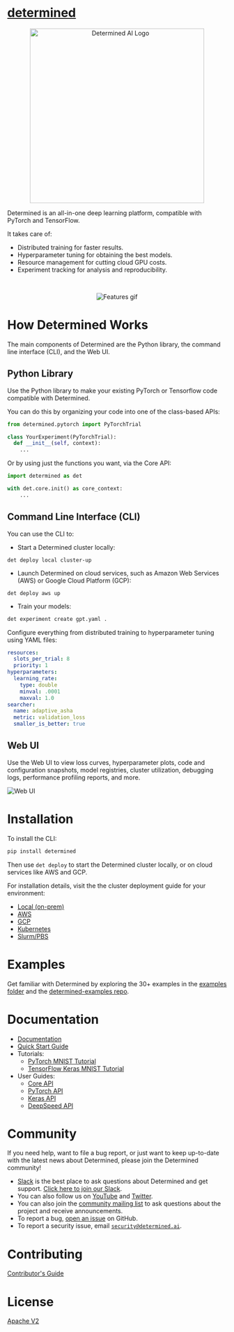 # [determined](https://github.com/determined-ai/determined)

<p align="center"><img width="400" src="determined-logo.svg" alt="Determined AI Logo"></p>

Determined is an all-in-one deep learning platform, compatible with PyTorch and TensorFlow.

It takes care of:

- Distributed training for faster results.
- Hyperparameter tuning for obtaining the best models.
- Resource management for cutting cloud GPU costs.
- Experiment tracking for analysis and reproducibility.

<br/>

<p align="center">
<img alt="Features gif" src="./docs/assets/readme_images/features.gif">
</p>

# How Determined Works

The main components of Determined are the Python library, the command line interface (CLI), and the Web UI.

## Python Library

Use the Python library to make your existing PyTorch or Tensorflow code compatible with Determined.

You can do this by organizing your code into one of the class-based APIs:

```python
from determined.pytorch import PyTorchTrial

class YourExperiment(PyTorchTrial):
  def __init__(self, context):
    ...
```

Or by using just the functions you want, via the Core API:

```python
import determined as det

with det.core.init() as core_context:
    ...
```

## Command Line Interface (CLI)

You can use the CLI to:

- Start a Determined cluster locally:

```
det deploy local cluster-up
```

- Launch Determined on cloud services, such as Amazon Web Services (AWS) or Google Cloud Platform (GCP):

```
det deploy aws up
```

- Train your models:

```bash
det experiment create gpt.yaml .
```

Configure everything from distributed training to hyperparameter tuning using YAML files:

```yaml
resources:
  slots_per_trial: 8
  priority: 1
hyperparameters:
  learning_rate:
    type: double
    minval: .0001
    maxval: 1.0
searcher:
  name: adaptive_asha
  metric: validation_loss
  smaller_is_better: true
```

## Web UI

Use the Web UI to view loss curves, hyperparameter plots, code and configuration snapshots, model registries, cluster utilization, debugging logs, performance profiling reports, and more.

![Web UI](docs/assets/readme_images/webui.png)

# Installation

To install the CLI:

```bash
pip install determined
```

Then use `det deploy` to start the Determined cluster locally, or on cloud services like AWS and GCP.

For installation details, visit the the cluster deployment guide for your environment:

- [Local (on-prem)](https://docs.determined.ai/latest/setup-cluster/deploy-cluster/on-prem/overview.html)
- [AWS](https://docs.determined.ai/latest/setup-cluster/deploy-cluster/aws/overview.html)
- [GCP](https://docs.determined.ai/latest/setup-cluster/deploy-cluster/gcp/overview.html)
- [Kubernetes](https://docs.determined.ai/latest/setup-cluster/deploy-cluster/k8s/overview.html)
- [Slurm/PBS](https://docs.determined.ai/latest/setup-cluster/deploy-cluster/slurm/overview.html)

# Examples
Get familiar with Determined by exploring the 30+ examples in the [examples folder](https://github.com/determined-ai/determined/tree/main/examples) and the [determined-examples repo](https://github.com/determined-ai/determined-examples).

# Documentation

- [Documentation](https://docs.determined.ai)
- [Quick Start Guide](https://docs.determined.ai/latest/getting-started.html)
- Tutorials:
  - [PyTorch MNIST Tutorial](https://docs.determined.ai/latest/tutorials/pytorch-mnist-tutorial.html)
  - [TensorFlow Keras MNIST Tutorial](https://docs.determined.ai/latest/tutorials/tf-mnist-tutorial.html)
- User Guides:
  - [Core API](https://docs.determined.ai/latest/model-dev-guide/apis-howto/api-core-ug.html)
  - [PyTorch API](https://docs.determined.ai/latest/model-dev-guide/apis-howto/api-pytorch-ug.html)
  - [Keras API](https://docs.determined.ai/latest/model-dev-guide/apis-howto/api-keras-ug.html)
  - [DeepSpeed API](https://docs.determined.ai/latest/model-dev-guide/apis-howto/deepspeed/overview.html)

# Community

If you need help, want to file a bug report, or just want to keep up-to-date
with the latest news about Determined, please join the Determined community!

- [Slack](https://determined-community.slack.com) is the best place to
  ask questions about Determined and get support. [Click here to join our Slack](https://join.slack.com/t/determined-community/shared_invite/zt-1f4hj60z5-JMHb~wSr2xksLZVBN61g_Q).
- You can also follow us on [YouTube](https://www.youtube.com/@DeterminedAI) and [Twitter](https://www.twitter.com/DeterminedAI).
- You can also join the [community mailing list](https://groups.google.com/a/determined.ai/forum/#!forum/community)
  to ask questions about the project and receive announcements.
- To report a bug, [open an issue](https://github.com/determined-ai/determined/issues) on GitHub.
- To report a security issue, email [`security@determined.ai`](mailto:security@determined.ai).

# Contributing

[Contributor's Guide](CONTRIBUTING.md)

# License

[Apache V2](LICENSE)
